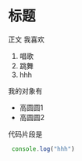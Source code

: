# 标题
正文
我喜欢

1. 唱歌
2. 跳舞
3. hhh

我的对象有

* 高圆圆1
* 高圆圆2
  
代码片段是
```javascript
 console.log("hhh")
 ```